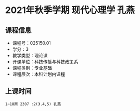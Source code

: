 # 2021年秋季学期 现代心理学 孔燕






## 课程信息

- 课程号：025150.01
- 学分：3
- 教学类型：理论课
- 开课单位：科技传播与科技政策系
- 课程类别：专业基础
- 课程层次：本科计划内课程

## 上课时间

```
1~18周 2307 :2(3,4,5) 孔燕
```

